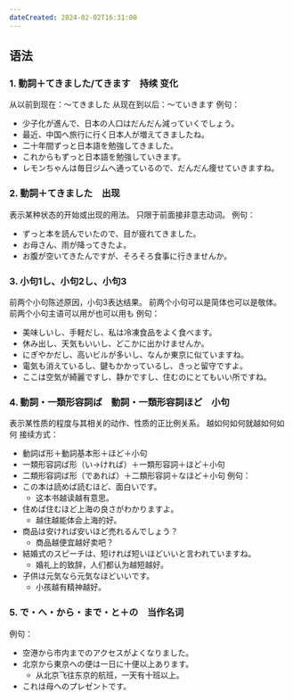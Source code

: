 ```yaml
---
dateCreated: 2024-02-02T16:31:00
---
```

## 语法
### 1. 動詞＋てきました/てきます　持续 变化
从以前到现在：〜てきました
从现在到以后：〜ていきます
例句：
- 少子化が進んで、日本の人口はだんだん減っていくでしょう。
- 最近、中国へ旅行に行く日本人が増えてきましたね。
- 二十年間ずっと日本語を勉強してきました。
- これからもずっと日本語を勉強していきます。
- レモンちゃんは毎日ジムへ通っているので、だんだん痩せていきますね。
### 2. 動詞＋てきました　出现
表示某种状态的开始或出现的用法。
只限于前面接非意志动词。
例句：
- ずっと本を読んでいたので、目が疲れてきました。
- お母さん、雨が降ってきたよ。
- お腹が空いてきたんですが、そろそろ食事に行きませんか。
### 3. 小句1し、小句2し、小句3
前两个小句陈述原因，小句3表达结果。
前两个小句可以是简体也可以是敬体。
前两个小句主语可以用が也可以用も
例句：
- 美味しいし、手軽だし、私は冷凍食品をよく食べます。
- 休み出し、天気もいいし、どこかに出かけませんか。
- にぎやかだし、高いビルが多いし、なんか東京に似ていますね。
- 電気も消えているし、鍵もかかっているし、きっと留守ですよ。
- ここは空気が綺麗ですし、静かですし、住むのにとてもいい所ですね。
### 4. 動詞・一類形容詞ば　動詞・一類形容詞ほど　小句
表示某性质的程度与其相关的动作、性质的正比例关系。
越如何如何就越如何如何
接续方式：
- 動詞ば形＋動詞基本形＋ほど＋小句
- 一類形容詞ば形（い→ければ）＋一類形容詞＋ほど＋小句
- 二類形容詞ば形（であれば）＋二類形容詞＋なほど＋小句
例句：
- この本は読めば読むほど、面白いです。
	- 这本书越读越有意思。
- 住めば住むほど上海の良さがわかりますよ。
	- 越住越能体会上海的好。
- 商品は安ければ安いほど売れるんでしょう？
	- 商品越便宜越好卖吧？
- 結婚式のスピーチは、短ければ短いほどいいと言われていますね。
	- 婚礼上的致辞，人们都认为越短越好。
- 子供は元気なら元気なほどいいです。
	- 小孩越有精神越好。
### 5. で・へ・から・まで・と＋の　当作名词
例句：
- 空港から市内までのアクセスがよくなりました。
- 北京から東京への便は一日に十便以上あります。
	- 从北京飞往东京的航班，一天有十班以上。
- これは母へのプレゼントです。